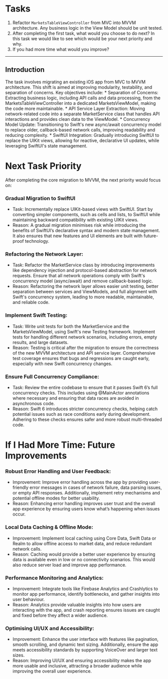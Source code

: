 # Tasks

1. Refactor `MarketsTableViewController` from MVC into MVVM architecture. Any business logic in the View Model should be unit tested.
2. After completing the first task, what would you choose to do next? In this task we would like to see which would be your next priority and why.
3. If you had more time what would you improve?

----------------------------------------------------------------------------------------

## Introduction
The task involves migrating an existing iOS app from MVC  to MVVM architecture. This shift is aimed at improving modularity, testability, and separation of concerns. Key objectives include:
        * Separation of Concerns: Extracting business logic, including API calls and data processing, from the MarketsTableViewController into a dedicated MarketsViewModel, making the code more maintainable.
        * API Service Layer Extraction: Moving network-related code into a separate MarketService class that handles API interactions and provides clean data to the ViewModel.
        * Concurrency Model Update: Transitioning to Swift's new async/await concurrency model to replace older, callback-based network calls, improving readability and reducing complexity.
        * SwiftUI Integration: Gradually introducing SwiftUI to replace the UIKit views, allowing for reactive, declarative UI updates, while leveraging SwiftUI's state management.

       
# Next Task Priority
After completing the core migration to MVVM, the next priority would focus on:
 ### Gradual Migration to SwiftUI
 * Task: Incrementally replace UIKit-based views with SwiftUI. Start by converting simpler components, such as cells and lists, to SwiftUI while maintaining backward compatibility with existing UIKit views.
 * Reason: A gradual migration minimises risk while introducing the benefits of SwiftUI’s declarative syntax and modern state management. It also ensures that new features and UI elements are built with future-proof technology.
### Refactoring the Network Layer:
* Task: Refactor the MarketService class by introducing improvements like dependency injection and protocol-based abstraction for network requests. Ensure that all network operations comply with Swift's concurrency model (async/await) and remove callback-based logic.
* Reason: Refactoring the network layer allows easier unit testing, better separation between services and ViewModels, and full alignment with Swift's concurrency system, leading to more readable, maintainable, and reliable code.
### Implement Swift Testing:
 * Task: Write unit tests for both the MarketService and the MarketsViewModel, using Swift's new Testing framework. Implement tests for handling different network scenarios, including errors, empty results, and large datasets.
 * Reason: Testing is critical after the migration to ensure the correctness of the new MVVM architecture and API service layer. Comprehensive test coverage ensures that bugs and regressions are caught early, especially with new Swift concurrency changes.
### Ensure Full Concurrency Compliance:
* Task: Review the entire codebase to ensure that it passes Swift 6’s full concurrency checks. This includes using @MainActor annotations where necessary and ensuring that data races are avoided in asynchronous code.
* Reason: Swift 6 introduces stricter concurrency checks, helping catch potential issues such as race conditions early during development. Adhering to these checks ensures safer and more robust multi-threaded code.

# If I Had More Time: Future Improvements
### Robust Error Handling and User Feedback:
* Improvement: Improve error handling across the app by providing user-friendly error messages in cases of network failure, data parsing issues, or empty API responses. Additionally, implement retry mechanisms and potential offline modes for better usability.
* Reason: Enhancing error handling improves user trust and the overall app experience by ensuring users know what’s happening when issues occur.
###  Local Data Caching & Offline Mode:
* Improvement: Implement local caching using Core Data, Swift Data or Realm to allow offline access to market data, and reduce redundant network calls.
* Reason: Caching would provide a better user experience by ensuring data is available even in low or no connectivity scenarios. This would also reduce server load and improve app performance.
### Performance Monitoring and Analytics:
* Improvement: Integrate tools like Firebase Analytics and Crashlytics to monitor app performance, identify bottlenecks, and gather insights into user behaviour.
* Reason: Analytics provide valuable insights into how users are interacting with the app, and crash reporting ensures issues are caught and fixed before they affect a wider audience.
### Optimising UI/UX and Accessibility:
 * Improvement: Enhance the user interface with features like pagination, smooth scrolling, and dynamic text sizing. Additionally, ensure the app meets accessibility standards by supporting VoiceOver and larger text sizes.
* Reason: Improving UI/UX and ensuring accessibility makes the app more usable and inclusive, attracting a broader audience while improving the overall user experience.

